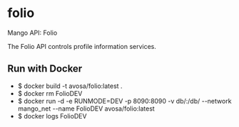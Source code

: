 # folio
Mango API: Folio

The Folio API controls profile information services.

## Run with Docker
* $ docker build -t avosa/folio:latest .
* $ docker rm FolioDEV
* $ docker run -d -e RUNMODE=DEV -p 8090:8090 -v db/:/db/ --network mango_net --name FolioDEV avosa/folio:latest 
* $ docker logs FolioDEV